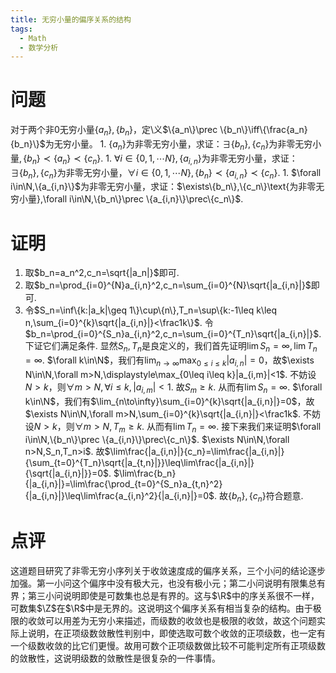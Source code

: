 ```yaml
---
title: 无穷小量的偏序关系的结构
tags:
  - Math
  - 数学分析
---
```

# 问题
对于两个非$0$无穷小量$\{a_n\},\{b_n\}$，定\\义$\{a_n\}\prec \{b_n\}\iff\{\frac{a_n}{b_n}\}$为无穷小量。
	1. $\{a_n\}$为非零无穷小量，求证：$\exists\{b_n\},\{c_n\}\text{为非零无穷小量},\{b_n\}\prec \{a_n\}\prec\{c_n\}$.
	1. $\forall i\in\{0,1,\cdots N\},\{a_{i,n}\}$为非零无穷小量，求证：$\exists\{b_n\},\{c_n\}$为非零无穷小量，$\forall i\in\{0,1,\cdots N\},\{b_n\}\prec \{a_{i,n}\}\prec\{c_n\}$.
	1. $\forall i\in\N,\{a_{i,n}\}$为非零无穷小量，求证：$\exists\{b_n\},\{c_n\}\text{为非零无穷小量},\forall i\in\N,\{b_n\}\prec \{a_{i,n}\}\prec\{c_n\}$.
# 证明
1. 取$b_n=a_n^2,c_n=\sqrt{|a_n|}$即可. 
1. 取$b_n=\prod_{i=0}^{N}a_{i,n}^2,c_n=\sum_{i=0}^{N}\sqrt{|a_{i,n}|}$即可.
1. 令$S_n=\inf\{k:|a_k|\geq 1\}\cup\{n\},T_n=\sup\{k:-1\leq k\leq n,\sum_{i=0}^{k}\sqrt{|a_{i,n}|}<\frac1k\}$. 令$b_n=\prod_{i=0}^{S_n}a_{i,n}^2,c_n=\sum_{i=0}^{T_n}\sqrt{|a_{i,n}|}$. 下证它们满足条件. 显然$S_n,T_n$是良定义的，我们首先证明$\lim S_n=\infty,\lim T_n=\infty$. $\forall k\in\N$，我们有$\lim_{n\to\infty}\displaystyle\max_{0\leq i\leq k}|a_{i,n}|=0$，故$\exists N\in\N,\forall m>N,\displaystyle\max_{0\leq i\leq k}|a_{i,m}|<1$. 不妨设$N>k$，则$\forall m>N,\forall i\leq k,|a_{i,m}|<1$. 故$S_m\geq k$. 从而有$\lim S_n=\infty$. $\forall k\in\N$，我们有$\lim_{n\to\infty}\sum_{i=0}^{k}\sqrt{|a_{i,n}|}=0$，故$\exists N\in\N,\forall m>N,\sum_{i=0}^{k}\sqrt{|a_{i,n}|}<\frac1k$. 不妨设$N>k$，则$\forall m>N,T_m\geq k$. 从而有$\lim T_n=\infty$. 接下来我们来证明$\forall i\in\N,\{b_n\}\prec \{a_{i,n}\}\prec\{c_n\}$. $\exists N\in\N,\forall n>N,S_n,T_n>i$. 故$\lim\frac{|a_{i,n}|}{c_n}=\lim\frac{|a_{i,n}|}{\sum_{t=0}^{T_n}\sqrt{|a_{t,n}|}}\leq\lim\frac{|a_{i,n}|}{\sqrt{|a_{i,n}|}}=0$. $\lim\frac{b_n}{|a_{i,n}|}=\lim\frac{\prod_{t=0}^{S_n}a_{t,n}^2}{|a_{i,n}|}\leq\lim\frac{a_{i,n}^2}{|a_{i,n}|}=0$. 故$\{b_n\},\{c_n\}$符合题意. 
# 点评
这道题目研究了非零无穷小序列关于收敛速度成的偏序关系，三个小问的结论逐步加强。第一小问这个偏序中没有极大元，也没有极小元；第二小问说明有限集总有界；第三小问说明即使是可数集也总是有界的。这与$\R$中的序关系很不一样，可数集$\Z$在$\R$中是无界的。这说明这个偏序关系有相当复杂的结构。由于极限的收敛可以用差为无穷小来描述，而级数的收敛也是极限的收敛，故这个问题实际上说明，在正项级数敛散性判别中，即使选取可数个收敛的正项级数，也一定有一个级数收敛的比它们更慢。故用可数个正项级数做比较不可能判定所有正项级数的敛散性，这说明级数的敛散性是很复杂的一件事情。
